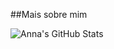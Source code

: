 ##Mais sobre mim


  <img align="left" alt="Anna's GitHub Stats" src="https://github-readme-stats.vercel.app/api?username=Pedro-Zanotelli&show_icons=true&hide_border=true" />
